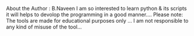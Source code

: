 About the Author :  B.Naveen
                  I am so interested to learn python & its scripts it will helps to devolop the programming in a good manner....
                  Please note: The tools are made for educational purposes only ...
                  I am not responsible to any kind of misuse of the tool...
